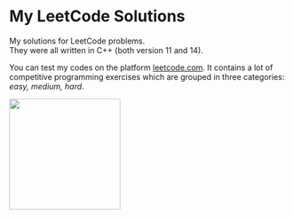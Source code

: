 # My LeetCode Solutions

My solutions for LeetCode problems. <br/>
They were all written in C++ (both version 11 and 14).

You can test my codes on the platform [leetcode.com](https://leetcode.com/problemset/all/).
It contains a lot of competitive programming exercises which are grouped in three categories: _easy, medium, hard_.

<img src="https://miro.medium.com/max/1400/1*gBkMCGTAdSk4tu17SCa7RQ.png" height="200px"/> 
